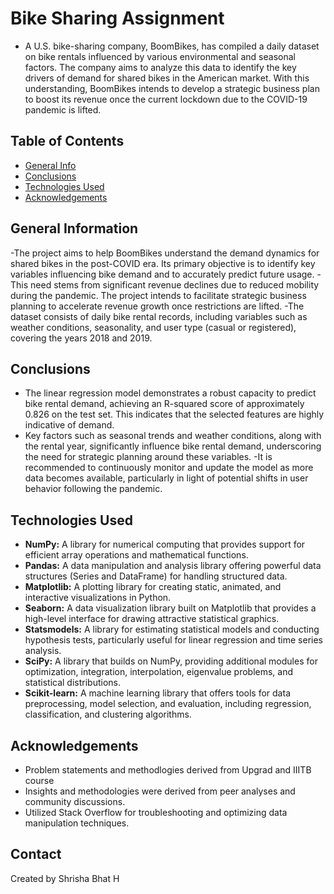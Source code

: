 # Bike Sharing Assignment  
- A U.S. bike-sharing company, BoomBikes, has compiled a daily dataset on bike rentals influenced by various environmental and seasonal factors. The company aims to analyze this data to identify the key drivers of demand for shared bikes in the American market. With this understanding, BoomBikes intends to develop a strategic business plan to boost its revenue once the current lockdown due to the COVID-19 pandemic is lifted.

## Table of Contents
* [General Info](#general-information)
* [Conclusions](#conclusions)
* [Technologies Used](#technologies-used)
* [Acknowledgements](#acknowledgements)

## General Information
-The project aims to help BoomBikes understand the demand dynamics for shared bikes in the post-COVID era. Its primary objective is to identify key variables influencing bike demand and to accurately predict future usage.
-This need stems from significant revenue declines due to reduced mobility during the pandemic. The project intends to facilitate strategic business planning to accelerate revenue growth once restrictions are lifted.
-The dataset consists of daily bike rental records, including variables such as weather conditions, seasonality, and user type (casual or registered), covering the years 2018 and 2019.

## Conclusions
- The linear regression model demonstrates a robust capacity to predict bike rental demand, achieving an R-squared score of approximately 0.826 on the test set. This indicates that the selected features are highly indicative of demand.
- Key factors such as seasonal trends and weather conditions, along with the rental year, significantly influence bike rental demand, underscoring the need for strategic planning around these variables.
-It is recommended to continuously monitor and update the model as more data becomes available, particularly in light of potential shifts in user behavior following the pandemic.

## Technologies Used
- **NumPy:** A library for numerical computing that provides support for efficient array operations and mathematical functions.
- **Pandas:** A data manipulation and analysis library offering powerful data structures (Series and DataFrame) for handling structured data.
- **Matplotlib:** A plotting library for creating static, animated, and interactive visualizations in Python.
- **Seaborn:** A data visualization library built on Matplotlib that provides a high-level interface for drawing attractive statistical graphics.
- **Statsmodels:** A library for estimating statistical models and conducting hypothesis tests, particularly useful for linear regression and time series analysis.
- **SciPy:** A library that builds on NumPy, providing additional modules for optimization, integration, interpolation, eigenvalue problems, and statistical distributions.
- **Scikit-learn:** A machine learning library that offers tools for data preprocessing, model selection, and evaluation, including regression, classification, and clustering algorithms.

## Acknowledgements
- Problem statements and methodlogies derived from Upgrad and IIITB course
- Insights and methodologies were derived from peer analyses and community discussions.
- Utilized Stack Overflow for troubleshooting and optimizing data manipulation techniques.

## Contact
Created by Shrisha Bhat H

